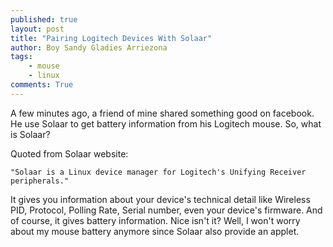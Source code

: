 ```yaml
---
published: true
layout: post
title: "Pairing Logitech Devices With Solaar"
author: Boy Sandy Gladies Arriezona
tags:
    - mouse
    - linux
comments: True
---
```


A few minutes ago, a friend of mine shared something good on facebook. He use Solaar to get battery information from his Logitech mouse. So, what is Solaar?

Quoted from Solaar website:

	"Solaar is a Linux device manager for Logitech's Unifying Receiver peripherals."

It gives you information about your device's technical detail like Wireless PID, Protocol, Polling Rate, Serial number, even your device's firmware. And of course, it gives battery information. Nice isn't it? Well, I won't worry about my mouse battery anymore since Solaar also provide an applet.
